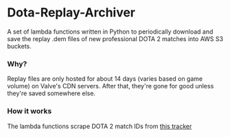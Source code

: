 # Dota-Replay-Archiver
A set of lambda functions written in Python to periodically download and save the replay .dem files of new professional DOTA 2 matches into AWS S3 buckets. 

### Why?
Replay files are only hosted for about 14 days (varies based on game volume) on Valve's CDN servers. After that, they're gone for good unless they're saved somewhere else.

### How it works
The lambda functions scrape DOTA 2 match IDs from [this tracker](http://www.dota2protracker.com/)
